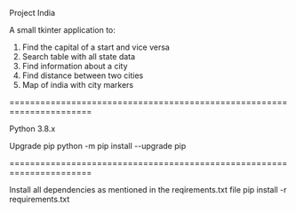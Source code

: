 Project India

A small tkinter application to:
1. Find the capital of a start and vice versa
2. Search table with all state data
3. Find information about a city
4. Find distance between two cities
5. Map of india with city markers

======================================================================

Python 3.8.x

Upgrade pip
python -m pip install --upgrade pip

======================================================================

Install all dependencies as mentioned in the reqirements.txt file
pip install -r requirements.txt
